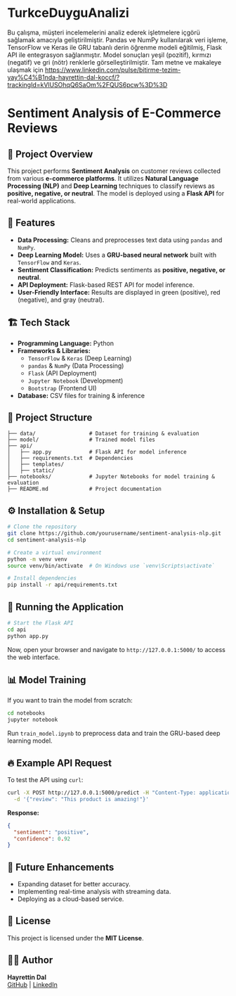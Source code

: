 # TurkceDuyguAnalizi
Bu çalışma, müşteri incelemelerini analiz ederek işletmelere içgörü sağlamak amacıyla geliştirilmiştir. Pandas ve NumPy kullanılarak veri işleme, TensorFlow ve Keras ile GRU tabanlı derin öğrenme modeli eğitilmiş, Flask API ile entegrasyon sağlanmıştır. Model sonuçları yeşil (pozitif), kırmızı (negatif) ve gri (nötr) renklerle görselleştirilmiştir.
Tam metne ve makaleye ulaşmak için https://www.linkedin.com/pulse/bitirme-tezim-yay%C4%B1nda-hayrettin-dal-koccf/?trackingId=kVlUSOhqQ6SaOm%2FQUS6pcw%3D%3D

# Sentiment Analysis of E-Commerce Reviews

## 📌 Project Overview
This project performs **Sentiment Analysis** on customer reviews collected from various **e-commerce platforms**. It utilizes **Natural Language Processing (NLP)** and **Deep Learning** techniques to classify reviews as **positive, negative, or neutral**. The model is deployed using a **Flask API** for real-world applications.

## 🚀 Features
- **Data Processing:** Cleans and preprocesses text data using `pandas` and `NumPy`.
- **Deep Learning Model:** Uses a **GRU-based neural network** built with `TensorFlow` and `Keras`.
- **Sentiment Classification:** Predicts sentiments as **positive, negative, or neutral**.
- **API Deployment:** Flask-based REST API for model inference.
- **User-Friendly Interface:** Results are displayed in green (positive), red (negative), and gray (neutral).

## 🏗️ Tech Stack
- **Programming Language:** Python
- **Frameworks & Libraries:**
  - `TensorFlow` & `Keras` (Deep Learning)
  - `pandas` & `NumPy` (Data Processing)
  - `Flask` (API Deployment)
  - `Jupyter Notebook` (Development)
  - `Bootstrap` (Frontend UI)
- **Database:** CSV files for training & inference

## 📂 Project Structure
```
├── data/                 # Dataset for training & evaluation
├── model/                # Trained model files
├── api/
│   ├── app.py            # Flask API for model inference
│   ├── requirements.txt  # Dependencies
│   ├── templates/
│   ├── static/
├── notebooks/            # Jupyter Notebooks for model training & evaluation
├── README.md             # Project documentation
```

## ⚙️ Installation & Setup
```bash
# Clone the repository
git clone https://github.com/yourusername/sentiment-analysis-nlp.git
cd sentiment-analysis-nlp

# Create a virtual environment
python -m venv venv
source venv/bin/activate  # On Windows use `venv\Scripts\activate`

# Install dependencies
pip install -r api/requirements.txt
```

## 🏃 Running the Application
```bash
# Start the Flask API
cd api
python app.py
```
Now, open your browser and navigate to `http://127.0.0.1:5000/` to access the web interface.

## 📊 Model Training
If you want to train the model from scratch:
```bash
cd notebooks
jupyter notebook
```
Run `train_model.ipynb` to preprocess data and train the GRU-based deep learning model.

## 🔥 Example API Request
To test the API using `curl`:
```bash
curl -X POST http://127.0.0.1:5000/predict -H "Content-Type: application/json" \
  -d '{"review": "This product is amazing!"}'
```
**Response:**
```json
{
  "sentiment": "positive",
  "confidence": 0.92
}
```

## 📌 Future Enhancements
- Expanding dataset for better accuracy.
- Implementing real-time analysis with streaming data.
- Deploying as a cloud-based service.

## 📝 License
This project is licensed under the **MIT License**.

## 👨‍💻 Author
**Hayrettin Dal**  
[GitHub](https://github.com/hayro45) | [LinkedIn](https://www.linkedin.com/in/hayrettin-dal-94028a182/)
